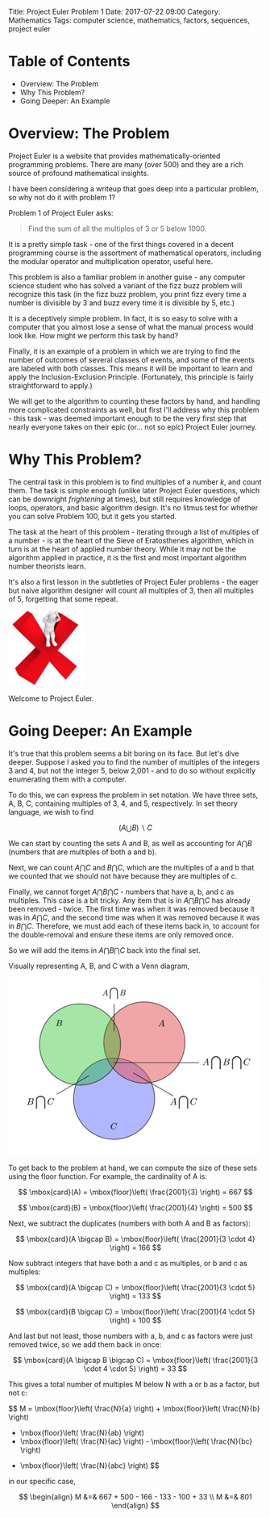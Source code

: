 Title: Project Euler Problem 1
Date: 2017-07-22 09:00
Category: Mathematics
Tags: computer science, mathematics, factors, sequences, project euler

# Table of Contents

* Overview: The Problem
* Why This Problem?
* Going Deeper: An Example

# Overview: The Problem

Project Euler is a website that provides mathematically-oriented programming problems.
There are many (over 500) and they are a rich source of profound mathematical insights.

I have been considering a writeup that goes deep into a particular problem,
so why not do it with problem 1?

Problem 1 of Project Euler asks:

<blockquote>
Find the sum of all the multiples of 3 or 5 below 1000.
</blockquote>

It is a pretty simple task - one of the first things covered in a decent programming course
is the assortment of mathematical operators, including the modular operator and multiplication
operator, useful here.

This problem is also a familiar problem in another guise - any computer science student
who has solved a variant of the fizz buzz problem will recognize this task 
(in the fizz buzz problem, you print fizz every time a number is divisible by 3
and buzz every time it is divisible by 5, etc.)

It is a deceptively simple problem. In fact, it is so easy to solve with a computer
that you almost lose a sense of what the manual process would look like.
How might we perform this task by hand? 

Finally, it is an example of a problem in which we are trying to find 
the number of outcomes of several classes of events, and some of the events
are labeled with both classes. This means it will be important to learn and apply
the Inclusion-Exclusion Principle. (Fortunately, this principle is fairly 
straightforward to apply.)

We will get to the algorithm to counting these factors by hand, and handling 
more complicated constraints as well, but first I'll address why this problem - 
this task - was deemed important enough to be the very first step that nearly 
everyone takes on their epic (or... not so epic) Project Euler journey.

# Why This Problem?

The central task in this problem is to find multiples of a number $k$,
and count them. The task is simple enough (unlike later Project Euler questions,
which can be downright <i>frightening</i> at times), but still requires 
knowledge of loops, operators, and basic algorithm design. It's no litmus test
for whether you can solve Problem 100, but it gets you started.

The task at the heart of this problem - iterating through a list of multiples
of a number - is at the heart of the Sieve of Eratosthenes algorithm, 
which in turn is at the heart of applied number theory. While it may 
not be the algorithm applied in practice, it is the first and most important
algorithm number theorists learn.

It's also a first lesson in the subtleties of Project Euler problems - 
the eager but naive algorithm designer will count all multiples of 3,
then all multiples of 5, forgetting that some repeat.

<img alt="Project Euler Fail" style="width: 150px;" src="/images/pe-fail.png" />

Welcome to Project Euler.

# Going Deeper: An Example

It's true that this problem seems a bit boring on its face. But let's dive deeper. Suppose I asked you to find the number of multiples of the integers 3 and 4, but not the integer 5, below 2,001 - and to do so without explicitly enumerating them with a computer.

To do this, we can express the problem in set notation. We have three sets, A, B, C, containing multiples of 3, 4, and 5, respectively. In set theory language, we wish to find 

$$
( A \bigcup B ) \backslash C
$$

We can start by counting the sets A and B, as well as accounting for $A \bigcap B$ (numbers that are multiples of both a and b).

Next, we can count $A \bigcap C$ and $B \bigcap C$, which are the multiples of a and b that we counted that we should not have because they are multiples of c. 

Finally, we cannot forget $A \bigcap B \bigcap C$ - numbers that have a, b, and c as multiples. This case is a bit tricky. Any item that is in $A \bigcap B \bigcap C$ has already been removed - twice. The first time was when it was removed because it was in $A \bigcap C$, and the second time was when it was removed because it was in $B \bigcap C$. Therefore, we must add each of these items back in, to account for the double-removal and ensure these items are only removed once.

So we will add the items in $A \bigcap B \bigcap C$ back into the final set.

Visually representing A, B, and C with a Venn diagram,

<img alt="Project Euler Problem 1 Venn Diagram" style="background-color: #ddd; width: 500px;" src="/images/pe-venn.png" />

To get back to the problem at hand, we can compute the size of these sets using the floor function. For example, the cardinality of A is:

$$
\mbox{card}(A) = \mbox{floor}\left( \frac{2001}{3} \right) = 667
$$

$$
\mbox{card}(B) = \mbox{floor}\left( \frac{2001}{4} \right) = 500
$$

Next, we subtract the duplicates (numbers with both A and B as factors):

$$
\mbox{card}(A \bigcap B) = \mbox{floor}\left( \frac{2001}{3 \cdot 4} \right) = 166
$$

Now subtract integers that have both a and c as multiples, or b and c as multiples:

$$
\mbox{card}(A \bigcap C) = \mbox{floor}\left( \frac{2001}{3 \cdot 5} \right) = 133
$$

$$
\mbox{card}(B \bigcap C) = \mbox{floor}\left( \frac{2001}{4 \cdot 5} \right) = 100
$$

And last but not least, those numbers with a, b, and c as factors were just removed twice, so we add them back in once:

$$
\mbox{card}(A \bigcap B \bigcap C) = \mbox{floor}\left( \frac{2001}{3 \cdot 4 \cdot 5} \right) = 33
$$

This gives a total number of multiples M below N with a or b as a factor, but not c:

$$
M = \mbox{floor}\left( \frac{N}{a} \right) + \mbox{floor}\left( \frac{N}{b} \right) 
- \mbox{floor}\left( \frac{N}{ab} \right)
- \mbox{floor}\left( \frac{N}{ac} \right) - \mbox{floor}\left( \frac{N}{bc} \right) 
+ \mbox{floor}\left( \frac{N}{abc} \right)
$$

in our specific case,

$$
\begin{align}
M &=& 667 + 500 - 166 - 133 - 100 + 33 \\
M &=& 801
\end{align}
$$

































